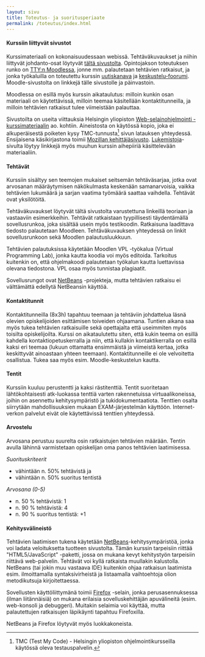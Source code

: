 ```yaml
---
layout: sivu
title: Toteutus- ja suoritusperiaate
permalink: /toteutus/index.html 
---
```


#### Kurssiin liittyvät sivustot

Kurssimateriaali on kokonaisuudessaan webissä. Tehtäväkuvaukset ja niihin liittyvät johdanto-osat löytyvät [tältä sivustolta]({{site.baseurl}}/). Opintojakson toteutuksen runko on [TTY:n Moodlessa](https://moodle2.tut.fi/course/view.php?id=9776), jonne mm. palautetaan tehtävien ratkaisut, ja jonka työkaluilla on toteutettu kurssin [uutiskanava][uutiset] ja [keskustelu-foorumi][keskustelu]. Moodle-sivustolta on linkkejä tälle sivustolle ja päinvastoin.

[uutiset]: https://moodle2.tut.fi/mod/forum/view.php?id=273906 "Uutiset"
[keskustelu]: https://moodle2.tut.fi/mod/forum/view.php?id=281885 "Keskustelu"

Moodlessa on esillä myös kurssin aikataulutus: milloin kunkin osan materiaali on käytettävissä, milloin teemaa käsitellään kontaktitunneilla, ja milloin tehtävien ratkaisut tulee viimeistään palauttaa.

Sivustoilta on useita viittauksia Helsingin yliopiston [Web-selainohjelmointi -kurssimateriaalin]({{site.baseurl}}/weso/) ao. kohtiin. Aineistosta on käytössä kopio, joka ei alkuperäisestä poiketen kysy TMC-tunnusta[^1] sivun latauksen yhteydessä. Ensijaisena käsikirjastona toimii [Mozillan kehittäjäsivusto](https://developer.mozilla.org/fi/). [Lukemistoja]({{site.baseurl}}/lukemistoja/)-sivulta löytyy linkkejä myös muuhun kurssin aihepiiriä käsittelevään materiaaliin. 

[^1]: TMC (Test My Code) - Helsingin yliopiston ohjelmointikursseilla käytössä oleva testauspalvelin. 

#### Tehtävät

Kurssiin sisältyy sen teemojen mukaiset seitsemän tehtäväsarjaa, jotka ovat  arvosanan määräytymisen näkökulmasta keskenään samanarvoisia, vaikka tehtävien lukumäärä ja sarjan vaatima työmäärä saattaa vaihdella. Tehtävät ovat yksilötöitä.

Tehtäväkuvaukset löytyvät tältä sivustolta varustettuna linkeillä teoriaan ja vastaaviin esimerkkeihin. Tehtävät ratkaistaan tyypillisesti täydentämällä sovellusrunkoa, joka sisältää usein myös testikoodin. Ratkaisuna laadittava tiedosto palautetaan Moodleen. Tehtäväkuvauksen yhteydessä on linkit sovellusrunkoon sekä Moodlen palautusluukkuun. 

Tehtävien palautuksissa käytetään Moodlen VPL -työkalua (Virtual Programming Lab), jonka kautta koodia voi myös editoida. Tarkoitus kuitenkin on, että ohjelmakoodi palautetaan työkalun kautta luettavissa olevana tiedostona. VPL osaa myös tunnistaa plagiaatit.

Sovellusrungot ovat [NetBeans][netbeans] -projekteja, mutta tehtävien ratkaisu ei välttämättä edellytä NetBeansin käyttöä. 

#### Kontaktitunnit

Kontaktitunneilla (8x3h) tapahtuu teemaan ja tehtäviin johdattelua läsnä olevien opiskelijoiden esittämisen toiveiden ohjaamana. Tuntien aikana saa myös tukea tehtävien ratkaisuille sekä opettajalta että useimmiten myös toisilta opiskelijoilta. Kurssi on aikataulutettu siten, että kukin teema on esillä kahdella kontaktiopetuskerralla ja niin, että kullakin kontaktikerralla on esillä kaksi eri teemaa (lukuun ottamatta ensimmäistä ja viimeistä kertaa, jotka keskittyvät ainoastaan yhteen teemaan). Kontaktitunneille ei ole velvoitetta osallistua. Tukea saa myös esim. Moodle-keskustelun kautta. 

#### Tentit

Kurssiin kuuluu perustentti ja kaksi rästitenttiä. Tentit suoritetaan lähtökohtaisesti atk-luokassa tenttiä varten rakennetuissa  virtuaalikoneissa, joihin on asennettu kehitysympäristö ja tukidokumentaatiota. Tenttien osalta siirrytään mahdollisuuksien mukaan EXAM-järjestelmän käyttöön. Internet-verkon palvelut eivät ole käytettävissä tenttien yhteydessä.

#### Arvostelu

Arvosana perustuu suurelta osin ratkaistujen tehtävien määrään. Tentin avulla lähinnä varmistetaan opiskelijan oma panos tehtävien laatimisessa. 

_Suorituskriteerit_

- vähintään n. 50% tehtävistä ja
- vähintään n. 50% suoritus tentistä

_Arvosana (0-5)_

- n. 50 % tehtävistä: 1
- n. 90 % tehtävistä: 4
- n. 90 % suoritus tentistä: +1


#### Kehitysvälineistö

Tehtävien laatimisen tukena käytetään [NetBeans][netbeans]-kehitysympäristöä, jonka voi ladata veloituksetta tuotteen sivustolta. Tämän kurssin tarpeisiin riittää "HTML5/JavaScript" -paketti, jossa on mukana kevyt kehitystyön tarpeisiin riittävä web-palvelin. Tehtävät voi kyllä ratkaista muullakin kalustolla. NetBeans (tai jokin muu vastaava IDE) kuitenkin ohjaa ratkaisun laatimista esim. ilmoittamalla syntaksivirheistä ja listaamalla vaihtoehtoja olion metodikutsuja kirjoitettaessa.

Sovellusten käyttöliittymänä toimii [Firefox][firefox] -selain, jonka perusasennuksessa (ilman liitännäisiä) on mukana erilaisia sovelluskehittäjän apuvälineitä (esim. web-konsoli ja debuggeri). Muitakin selaimia voi käyttää, mutta palautettujen ratkaisujen läpikäynti tapahtuu Firefoxilla.

NetBeans ja Firefox löytyvät myös luokkakoneista.


[netbeans]: http://netbeans.org
[firefox]: https://www.mozilla.org/fi/firefox/new/

